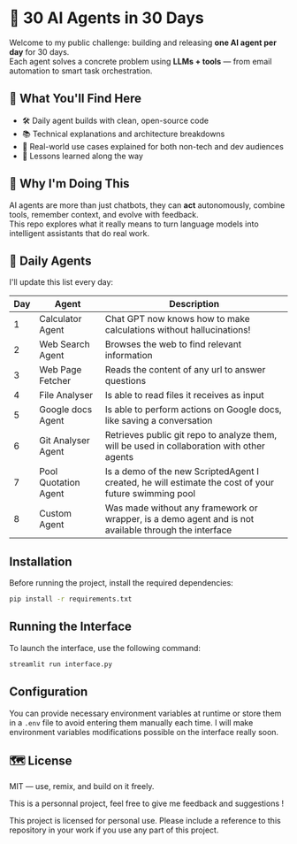 # 🤖 30 AI Agents in 30 Days

Welcome to my public challenge: building and releasing **one AI agent per day** for 30 days.  
Each agent solves a concrete problem using **LLMs + tools** — from email automation to smart task orchestration.

## 🌟 What You'll Find Here

- 🛠️ Daily agent builds with clean, open-source code  
- 📚 Technical explanations and architecture breakdowns  
- 💬 Real-world use cases explained for both non-tech and dev audiences  
- 🧪 Lessons learned along the way  

## 🚀 Why I'm Doing This

AI agents are more than just chatbots, they can **act** autonomously, combine tools, remember context, and evolve with feedback.  
This repo explores what it really means to turn language models into intelligent assistants that do real work.

## 📅 Daily Agents

I'll update this list every day:

| Day | Agent | Description |
|-----|-------|-------------|
| 1   | Calculator Agent | Chat GPT now knows how to make calculations without hallucinations! |
| 2   | Web Search Agent   | Browses the web to find relevant information    |
| 3   | Web Page Fetcher   | Reads the content of any url to answer questions   |
| 4   | File Analyser   | Is able to read files it receives as input  |
| 5   | Google docs Agent  | Is able to perform actions on Google docs, like saving a conversation  |
| 6  | Git Analyser Agent  | Retrieves public git repo to analyze them, will be used in collaboration with other agents  |
| 7  | Pool Quotation Agent  | Is a demo of the new ScriptedAgent I created, he will estimate the cost of your future swimming pool  |
| 8  | Custom Agent | Was made without any framework or wrapper, is a demo agent and is not available through the interface  |


## Installation

Before running the project, install the required dependencies:

```bash
pip install -r requirements.txt
```

## Running the Interface

To launch the interface, use the following command:

```bash
streamlit run interface.py
```

## Configuration

You can provide necessary environment variables at runtime or store them in a `.env` file to avoid entering them manually each time. I will make environment variables modifications possible on the interface really soon.


## 🗺️ License

MIT — use, remix, and build on it freely.

This is a personnal project, feel free to give me feedback and suggestions !

This project is licensed for personal use. Please include a reference to this repository in your work if you use any part of this project.